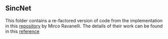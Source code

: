 ## SincNet
This folder contains a re-factored version of code from the implementation in this [repository](https://github.com/mravanelli/SincNet) by Mirco Ravanelli.  The details of their work can be found in this [reference](https://arxiv.org/abs/1808.00158)

